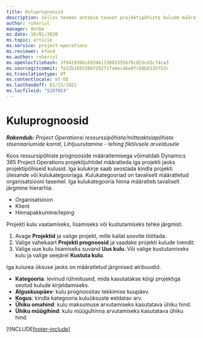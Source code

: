 ```yaml
---
title: Kuluprognoosid
description: Selles teemas antakse teavet projektipõhiste kulude määratlemise või prognoosimise kohta.
author: ruhercul
manager: Annbe
ms.date: 10/01/2020
ms.topic: article
ms.service: project-operations
ms.reviewer: kfend
ms.author: ruhercul
ms.openlocfilehash: 3f0429366c69346113003355679c055cd2c74ca3
ms.sourcegitcommit: fa32b1893286f20271fa4ec4be8fc68bd135f53c
ms.translationtype: HT
ms.contentlocale: et-EE
ms.lasthandoff: 02/15/2021
ms.locfileid: "5287053"
---
```

# <a name="expense-estimates"></a>Kuluprognoosid
_**Rakendub:** Project Operationsi ressurssipõhiste/mitteaktsiapõhiste stsenaariumide korral,  Lihtjuurutamine - tehing fiktiivsele arveldusele_

Koos ressursipõhiste prognooside määratlemisega võimaldab Dynamics 365 Project Operations projektijuhtidel määratleda iga projekti jaoks projektipõhiseid kulusid. Iga kulukirje saab seostada kindla projekti ülesande või kulukategooriaga. Kulukategooriad on tavaliselt määratletud organisatsiooni tasemel. Iga kulukategooria hinna määratleb tavaliselt järgmine hierarhia.

- Organisatsioon
- Klient
- Hinnapakkumine/leping

Projekti kulu vaatamiseks, lisamiseks või kustutamiseks tehke järgmist.

1. Avage **Projektid** ja valige projekt, mille kallal soovite töötada.
2. Valige vahekaart **Projekti prognoosid** ja vaadake projekti kulude loendit.
3. Valige uue kulu lisamiseks suvand **Uus kulu**. Või valige kustutamiseks kulu ja valige seejärel **Kustuta kulu**.

Iga kulurea üksuse jaoks on määratletud järgmised atribuudid.

- **Kategooria**: levinud rühmitused, mida kasutatakse kõigi projektiga seotud kulude kirjeldamiseks.
- **Alguskuupäev**: kulu prognoositav tekkimise kuupäev.
- **Kogus**: kindla kategooria kuluüksuste eeldatav arv.
- **Ühiku omahind**: kulu maksumuse arvutamiseks kasutatava ühiku hind.
- **Ühiku müügihind**: kulu müüguhinna arvutamiseks kasutatava ühiku hind.



[!INCLUDE[footer-include](../includes/footer-banner.md)]